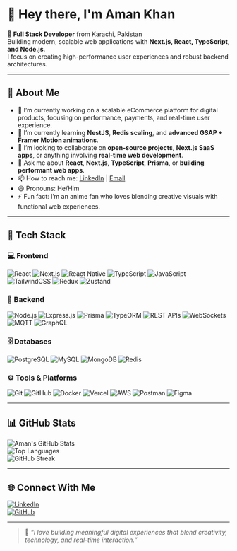 # 👋 Hey there, I'm Aman Khan  

🚀 **Full Stack Developer** from Karachi, Pakistan  
Building modern, scalable web applications with **Next.js, React, TypeScript, and Node.js**.  
I focus on creating high-performance user experiences and robust backend architectures.

---

## 🌟 About Me

- 🔭 I’m currently working on a scalable eCommerce platform for digital products, focusing on performance, payments, and real-time user experience.  
- 🌱 I’m currently learning **NestJS**, **Redis scaling**, and **advanced GSAP + Framer Motion animations**.  
- 👯 I’m looking to collaborate on **open-source projects**, **Next.js SaaS apps**, or anything involving **real-time web development**.  
- 💬 Ask me about **React**, **Next.js**, **TypeScript**, **Prisma**, or **building performant web apps**.  
- 📫 How to reach me: [LinkedIn](https://www.linkedin.com/in/amankhandev) | [Email](mailto:amaanwaseem24@hotmail.com)  
- 😄 Pronouns: He/Him  
- ⚡ Fun fact: I’m an anime fan who loves blending creative visuals with functional web experiences.  

---

## 🧠 Tech Stack

### 💻 Frontend  
![React](https://img.shields.io/badge/React-20232A?style=for-the-badge&logo=react&logoColor=61DAFB)
![Next.js](https://img.shields.io/badge/Next.js-000000?style=for-the-badge&logo=nextdotjs&logoColor=white)
![React Native](https://img.shields.io/badge/React_Native-20232A?style=for-the-badge&logo=react&logoColor=61DAFB)
![TypeScript](https://img.shields.io/badge/TypeScript-007ACC?style=for-the-badge&logo=typescript&logoColor=white)
![JavaScript](https://img.shields.io/badge/JavaScript-F7DF1E?style=for-the-badge&logo=javascript&logoColor=black)
![TailwindCSS](https://img.shields.io/badge/Tailwind_CSS-38B2AC?style=for-the-badge&logo=tailwind-css&logoColor=white)
![Redux](https://img.shields.io/badge/Redux-593D88?style=for-the-badge&logo=redux&logoColor=white)
![Zustand](https://img.shields.io/badge/Zustand-35495E?style=for-the-badge&logoColor=white)

### 🧩 Backend  
![Node.js](https://img.shields.io/badge/Node.js-339933?style=for-the-badge&logo=node.js&logoColor=white)
![Express.js](https://img.shields.io/badge/Express.js-000000?style=for-the-badge&logo=express&logoColor=white)
![Prisma](https://img.shields.io/badge/Prisma-2D3748?style=for-the-badge&logo=prisma&logoColor=white)
![TypeORM](https://img.shields.io/badge/TypeORM-E535AB?style=for-the-badge&logoColor=white)
![REST APIs](https://img.shields.io/badge/REST_APIs-02569B?style=for-the-badge&logo=swagger&logoColor=white)
![WebSockets](https://img.shields.io/badge/WebSockets-333333?style=for-the-badge&logo=socket.io&logoColor=white)
![MQTT](https://img.shields.io/badge/MQTT-660066?style=for-the-badge&logo=eclipse-mosquitto&logoColor=white)
![GraphQL](https://img.shields.io/badge/GraphQL-E10098?style=for-the-badge&logo=graphql&logoColor=white)

### 🗄️ Databases  
![PostgreSQL](https://img.shields.io/badge/PostgreSQL-316192?style=for-the-badge&logo=postgresql&logoColor=white)
![MySQL](https://img.shields.io/badge/MySQL-4479A1?style=for-the-badge&logo=mysql&logoColor=white)
![MongoDB](https://img.shields.io/badge/MongoDB-4EA94B?style=for-the-badge&logo=mongodb&logoColor=white)
![Redis](https://img.shields.io/badge/Redis-DC382D?style=for-the-badge&logo=redis&logoColor=white)

### ⚙️ Tools & Platforms  
![Git](https://img.shields.io/badge/Git-F05032?style=for-the-badge&logo=git&logoColor=white)
![GitHub](https://img.shields.io/badge/GitHub-181717?style=for-the-badge&logo=github&logoColor=white)
![Docker](https://img.shields.io/badge/Docker-2496ED?style=for-the-badge&logo=docker&logoColor=white)
![Vercel](https://img.shields.io/badge/Vercel-000000?style=for-the-badge&logo=vercel&logoColor=white)
![AWS](https://img.shields.io/badge/AWS-232F3E?style=for-the-badge&logo=amazonaws&logoColor=white)
![Postman](https://img.shields.io/badge/Postman-FF6C37?style=for-the-badge&logo=postman&logoColor=white)
![Figma](https://img.shields.io/badge/Figma-F24E1E?style=for-the-badge&logo=figma&logoColor=white)

---

## 📊 GitHub Stats  

![Aman's GitHub Stats](https://github-readme-stats.vercel.app/api?username=amaank23&show_icons=true&theme=tokyonight)  
![Top Languages](https://github-readme-stats.vercel.app/api/top-langs/?username=amaank23&layout=compact&theme=tokyonight)  
![GitHub Streak](https://streak-stats.demolab.com?user=amaank23&theme=tokyonight)

---

## 🌐 Connect With Me  

[![LinkedIn](https://img.shields.io/badge/LinkedIn-0077B5?style=for-the-badge&logo=linkedin&logoColor=white)](https://www.linkedin.com/in/amankhandev)  
[![GitHub](https://img.shields.io/badge/GitHub-181717?style=for-the-badge&logo=github&logoColor=white)](https://github.com/amaank23)

---

> 💬 *“I love building meaningful digital experiences that blend creativity, technology, and real-time interaction.”*
